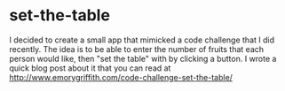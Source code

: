 # set-the-table

I decided to create a small app that mimicked a code challenge that I did recently. 
The idea is to be able to enter the number of fruits that each person would like, then "set the table" with 
by clicking a button. I wrote a quick blog post about it that you can read at http://www.emorygriffith.com/code-challenge-set-the-table/ 
